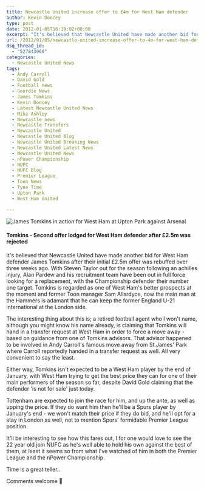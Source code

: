 ```yaml
---
title: Newcastle United increase offer to £4m for West Ham defender
author: Kevin Doocey
type: post
date: 2012-01-05T16:19:02+00:00
excerpt: "It's believed that Newcastle United have made another bid for West Ham defender James Tomkins after their initial £2.5m offer was rebuffed over three weeks ago. With Steven Taylor.."
url: /2012/01/05/newcastle-united-increase-offer-to-4m-for-west-ham-defender/
dsq_thread_id:
  - "527843960"
categories:
  - Newcastle United News
tags:
  - Andy Carroll
  - David Gold
  - Football news
  - Geordie News
  - James Tomkins
  - Kevin Doocey
  - Latest Newcastle United News
  - Mike Ashley
  - Newcastle news
  - Newcastle Transfers
  - Newcastle United
  - Newcastle United Blog
  - Newcastle United Breaking News
  - Newcastle United Latest News
  - Newcastle United News
  - nPower Championship
  - NUFC
  - NUFC Blog
  - Premier League
  - Toon News
  - Tyne Time
  - Upton Park
  - West Ham United

---
```

![James Tomkins in action for West Ham at Upton Park against Arsenal](https://www.tynetime.com/wp-content/uploads/2012/01/James-Tomkins-West-Ham.jpg "James-Tomkins-West-Ham")

#### Tomkins - Second offer lodged for West Ham defender after £2.5m was rejected

It's believed that Newcastle United have made another bid for West Ham defender James Tomkins after their initial £2.5m offer was rebuffed over three weeks ago. With Steven Taylor out for the season following an achilles injury, Alan Pardew and his recruitment team have been out in full force looking for a replacement, with the Championship defender their number one target. Tomkins is  regarded as one of West Ham's better prospects at the moment and former Toon manager Sam Allardyce, now the main man at the Hammers is adamant that he can keep the former England U-21 international at the London side.

The interesting thing about this is; a retired football agent who I won't name, although you might know his name already, is claiming that Tomkins will hand in a transfer request at West Ham in order to force a move away - based on guidance from one of Tomkins advisors. That advisor happened to be involved in Andy Carroll's famous move away from St.James' Park where Carroll reportedly handed in a transfer request as well. All very convenient to say the least.

Either way, Tomkins isn't expected to be a West Ham player by the end of January, with West Ham trying to get the best price they can for one of their main performers of the season so far, despite David Gold claiming that the defender 'is not for sale' just today.

Tottenham are expected to join the race for him, and up the ante, as well as upping the price. If they do want him then he'll be a Spurs player by January's end - we won't match their price if they do bid, and he'll opt for a stay in London as well, not to mention Spurs' formidable Premier League position.

It'll be interesting to see how this fares out, I for one would love to see the 22 year old join NUFC as he's well able to hold his own against the best of them, at least it seems so from what I've watched of him in both the Premier League and the nPower Championship.

Time is a great teller..

Comments welcome 🙂

